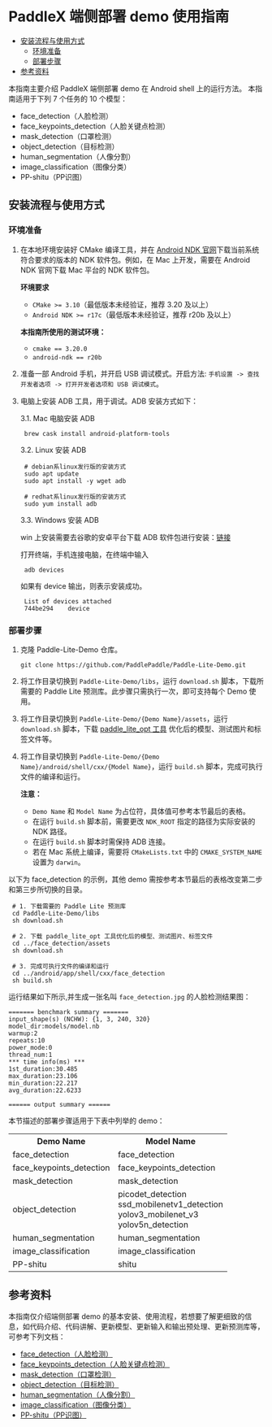 # PaddleX 端侧部署 demo 使用指南

- [安装流程与使用方式](#安装流程与使用方式)
  - [环境准备](#环境准备)
  - [部署步骤](#部署步骤)
- [参考资料](#参考资料)

本指南主要介绍 PaddleX 端侧部署 demo 在 Android shell 上的运行方法。
本指南适用于下列 7 个任务的 10 个模型：
- face_detection（人脸检测）
- face_keypoints_detection（人脸关键点检测）
- mask_detection（口罩检测）
- object_detection（目标检测）
- human_segmentation（人像分割）
- image_classification（图像分类）
- PP-shitu（PP识图）

## 安装流程与使用方式

### 环境准备

1. 在本地环境安装好 CMake 编译工具，并在 [Android NDK 官网](https://developer.android.google.cn/ndk/downloads)下载当前系统符合要求的版本的 NDK 软件包。例如，在 Mac 上开发，需要在 Android NDK 官网下载 Mac 平台的 NDK 软件包。

    **环境要求**
    -  `CMake >= 3.10`（最低版本未经验证，推荐 3.20 及以上）
    -  `Android NDK >= r17c`（最低版本未经验证，推荐 r20b 及以上）

    **本指南所使用的测试环境：**
    -  `cmake == 3.20.0`
    -  `android-ndk == r20b`

2. 准备一部 Android 手机，并开启 USB 调试模式。开启方法: `手机设置 -> 查找开发者选项 -> 打开开发者选项和 USB 调试模式`。

3. 电脑上安装 ADB 工具，用于调试。ADB 安装方式如下：

    3.1. Mac 电脑安装 ADB

    ```shell
     brew cask install android-platform-tools
    ```

    3.2. Linux 安装 ADB

    ```shell
     # debian系linux发行版的安装方式
     sudo apt update
     sudo apt install -y wget adb

     # redhat系linux发行版的安装方式
     sudo yum install adb
    ```

    3.3. Windows 安装 ADB

    win 上安装需要去谷歌的安卓平台下载 ADB 软件包进行安装：[链接](https://developer.android.com/studio)

    打开终端，手机连接电脑，在终端中输入

    ```shell
     adb devices
    ```

    如果有 device 输出，则表示安装成功。

    ```shell
     List of devices attached
     744be294    device
    ```

### 部署步骤

1. 克隆 Paddle-Lite-Demo 仓库。

    ```shell
    git clone https://github.com/PaddlePaddle/Paddle-Lite-Demo.git
    ```

2. 将工作目录切换到 `Paddle-Lite-Demo/libs`，运行 `download.sh` 脚本，下载所需要的 Paddle Lite 预测库。此步骤只需执行一次，即可支持每个 Demo 使用。

3. 将工作目录切换到 `Paddle-Lite-Demo/{Demo Name}/assets`，运行 `download.sh` 脚本，下载 [paddle_lite_opt 工具](https://www.paddlepaddle.org.cn/lite/v2.10/user_guides/model_optimize_tool.html) 优化后的模型、测试图片和标签文件等。

4. 将工作目录切换到 `Paddle-Lite-Demo/{Demo Name}/android/shell/cxx/{Model Name}`，运行 `build.sh` 脚本，完成可执行文件的编译和运行。

    **注意：**
    - `Demo Name` 和 `Model Name` 为占位符，具体值可参考本节最后的表格。
    - 在运行 `build.sh` 脚本前，需要更改 `NDK_ROOT` 指定的路径为实际安装的 NDK 路径。
    - 在运行 `build.sh` 脚本时需保持 ADB 连接。
    - 若在 Mac 系统上编译，需要将 `CMakeLists.txt` 中的 `CMAKE_SYSTEM_NAME` 设置为 `darwin`。

以下为 face_detection 的示例，其他 demo 需按参考本节最后的表格改变第二步和第三步所切换的目录。

```shell
 # 1. 下载需要的 Paddle Lite 预测库
 cd Paddle-Lite-Demo/libs
 sh download.sh

 # 2. 下载 paddle_lite_opt 工具优化后的模型、测试图片、标签文件
 cd ../face_detection/assets
 sh download.sh

 # 3. 完成可执行文件的编译和运行
 cd ../android/app/shell/cxx/face_detection
 sh build.sh
```

运行结果如下所示,并生成一张名叫 `face_detection.jpg` 的人脸检测结果图：

```text
======= benchmark summary =======
input_shape(s) (NCHW): {1, 3, 240, 320}
model_dir:models/model.nb
warmup:2
repeats:10
power_mode:0
thread_num:1
*** time info(ms) ***
1st_duration:30.485
max_duration:23.106
min_duration:22.217
avg_duration:22.6233

====== output summary ======

```
本节描述的部署步骤适用于下表中列举的 demo：

  <table>
    <tr>
      <th>Demo Name</th>
      <th>Model Name</th>
    </tr>
    <tr>
      <td>face_detection</td>
      <td>face_detection</td>
    </tr>
    <tr>
      <td>face_keypoints_detection</td>
      <td>face_keypoints_detection</td>
    </tr>
    <tr>
      <td>mask_detection</td>
      <td>mask_detection</td>
    </tr>
    <tr>
      <td>object_detection</td>
      <td>picodet_detection<br/>ssd_mobilenetv1_detection<br/>yolov3_mobilenet_v3<br/>yolov5n_detection</td>
    </tr>
    <tr>
      <td>human_segmentation</td>
      <td>human_segmentation</td>
    </tr>
    <tr>
      <td>image_classification</td>
      <td>image_classification</td>
    </tr>
    <tr>
      <td>PP-shitu</td>
      <td>shitu</td>
    </tr>
  </table>

## 参考资料
本指南仅介绍端侧部署 demo 的基本安装、使用流程，若想要了解更细致的信息，如代码介绍、代码讲解、更新模型、更新输入和输出预处理、更新预测库等，可参考下列文档：

- [face_detection（人脸检测）](https://github.com/PaddlePaddle/Paddle-Lite-Demo/tree/develop/face_detection/android/shell/cxx/face_detection/README.md)
- [face_keypoints_detection（人脸关键点检测）](https://github.com/PaddlePaddle/Paddle-Lite-Demo/tree/develop/face_keypoints_detection/android/shell/cxx/face_keypoints_detection/README.md)
- [mask_detection（口罩检测）](https://github.com/PaddlePaddle/Paddle-Lite-Demo/tree/develop/mask_detection/android/shell/cxx/mask_detection/README.md)
- [object_detection（目标检测）](https://github.com/PaddlePaddle/Paddle-Lite-Demo/tree/develop/object_detection/android/shell/cxx/picodet_detection/README.md)
- [human_segmentation（人像分割）](https://github.com/PaddlePaddle/Paddle-Lite-Demo/tree/develop/human_segmentation/android/shell/cxx/human_segmentation/README.md)
- [image_classification（图像分类）](https://github.com/PaddlePaddle/Paddle-Lite-Demo/tree/develop/image_classification/android/shell/cxx/image_classification/README.md)
- [PP-shitu（PP识图）](https://github.com/PaddlePaddle/Paddle-Lite-Demo/tree/develop/PP_shitu/android/shell/cxx/shitu/README.md)
